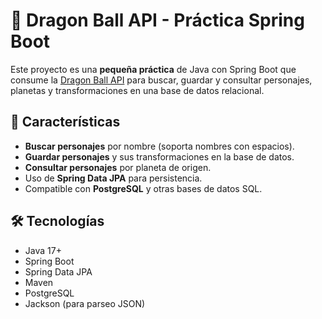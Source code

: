 # 🐉 Dragon Ball API - Práctica Spring Boot

Este proyecto es una **pequeña práctica** de Java con Spring Boot que consume la [Dragon Ball API](https://dragonball-api.com/) para buscar, guardar y consultar personajes, planetas y transformaciones en una base de datos relacional.

## 🚀 Características

- **Buscar personajes** por nombre (soporta nombres con espacios).
- **Guardar personajes** y sus transformaciones en la base de datos.
- **Consultar personajes** por planeta de origen.
- Uso de **Spring Data JPA** para persistencia.
- Compatible con **PostgreSQL** y otras bases de datos SQL.

## 🛠️ Tecnologías

- Java 17+
- Spring Boot
- Spring Data JPA
- Maven
- PostgreSQL
- Jackson (para parseo JSON)
